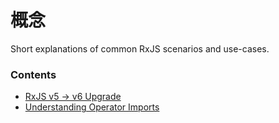# 概念

Short explanations of common RxJS scenarios and use-cases.

### Contents

* [RxJS v5 -> v6 Upgrade](rxjs5-6.md)
* [Understanding Operator Imports](operator-imports.md)
